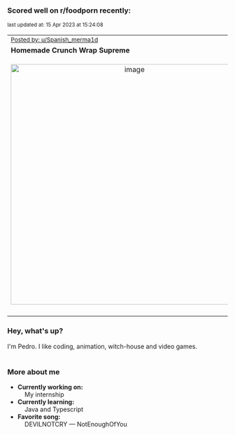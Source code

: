 ### Scored well on r/foodporn recently:

<p align="left"><sub>last updated at: 15 Apr 2023 at 15:24:08</sub></p>

|   |
| --- |
| <sub>[Posted by: u/Spanish_merma1d][source]</sub> |
| **Homemade Crunch Wrap Supreme** | 
|<p align="center"> <img alt="image" src="https://i.redd.it/rcowvg0gfvta1.jpg" width="550" /> </p>|
|   |

### Hey, what's up?

I'm Pedro. I like coding, animation, witch-house and video games.<br><br>

### More about me
- **Currently working on:**  
&nbsp;&nbsp;&nbsp;&nbsp;My internship
- **Currently learning:**  
&nbsp;&nbsp;&nbsp;&nbsp;Java and Typescript
- **Favorite song:**  
&nbsp;&nbsp;&nbsp;&nbsp;DEVILNOTCRY — NotEnoughOfYou<br><br>

  



  
  
  
[linkedin]: https://linkedin.com/in/pedro-h-r-gomes-8a487b14a/
[gmail]: mailto:pilique11@gmail.com
[source]: https://reddit.com/r/FoodPorn/comments/12lt3ci/homemade_crunch_wrap_supreme/
[redditAPI]: https://www.reddit.com/dev/api/